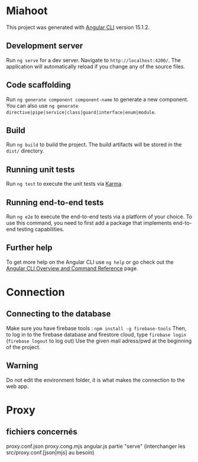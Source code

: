 # Miahoot

This project was generated with [Angular CLI](https://github.com/angular/angular-cli) version 15.1.2.

## Development server

Run `ng serve` for a dev server. Navigate to `http://localhost:4200/`. The application will automatically reload if you change any of the source files.

## Code scaffolding

Run `ng generate component component-name` to generate a new component. You can also use `ng generate directive|pipe|service|class|guard|interface|enum|module`.

## Build

Run `ng build` to build the project. The build artifacts will be stored in the `dist/` directory.

## Running unit tests

Run `ng test` to execute the unit tests via [Karma](https://karma-runner.github.io).

## Running end-to-end tests

Run `ng e2e` to execute the end-to-end tests via a platform of your choice. To use this command, you need to first add a package that implements end-to-end testing capabilities.

## Further help

To get more help on the Angular CLI use `ng help` or go check out the [Angular CLI Overview and Command Reference](https://angular.io/cli) page.

# Connection 

## Connecting to the database
Make sure you have firebase tools : `npm install -g firebase-tools`
Then, to log in to the firebase database and firestore cloud, type `firebase login` (`firebase logout` to log out) 
Use the given mail adress/pwd at the beginning of the project. 

## Warning
Do not edit the environment folder, it is what makes the connection to the web app. 

# Proxy  

## fichiers concernés 

proxy.conf.json
proxy.cong.mjs
angular.js partie "serve" (interchanger les src/proxy.conf.[json|mjs] au besoin)




